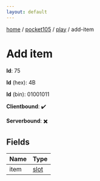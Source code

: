 ```yaml
---
layout: default
---
```


[home](/)  /  [pocket105](/protocol/pocket105)  /  [play](/protocol/pocket105/play)  /  add-item

# Add item

**Id**: 75

**Id** (hex): 4B

**Id** (bin): 01001011

**Clientbound**: ✔️

**Serverbound**: ✖️

## Fields

Name | Type
---|---
item | [slot](/protocol/pocket105/types/slot)

